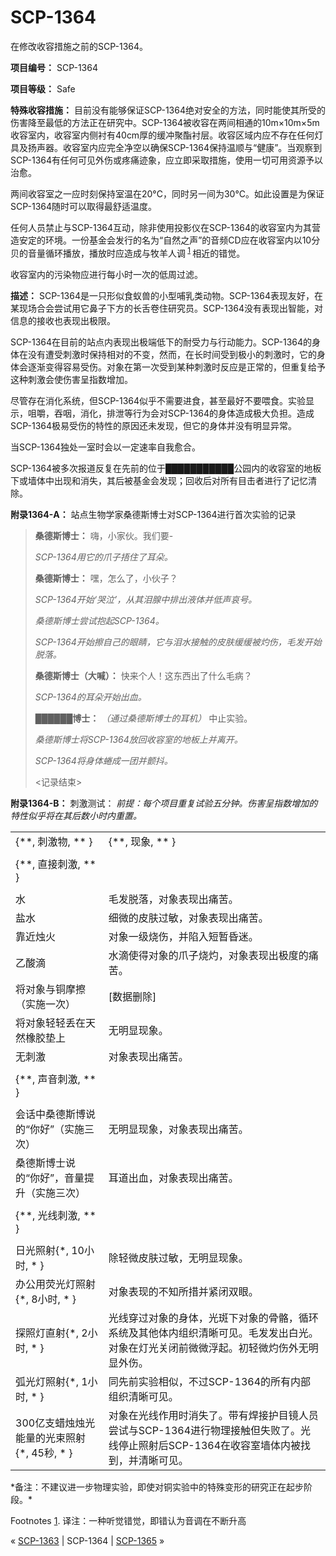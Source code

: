 # SCP-1364
                        




在修改收容措施之前的SCP-1364。



**项目编号：** SCP-1364

**项目等级：** Safe

**特殊收容措施：** 目前没有能够保证SCP-1364绝对安全的方法，同时能使其所受的伤害降至最低的方法正在研究中。SCP-1364被收容在两间相通的10m×10m×5m收容室内，收容室内侧衬有40cm厚的缓冲聚酯衬层。收容区域内应不存在任何灯具及扬声器。收容室内应完全净空以确保SCP-1364保持温顺与“健康”。当观察到SCP-1364有任何可见外伤或疼痛迹象，应立即采取措施，使用一切可用资源予以治愈。

两间收容室之一应时刻保持室温在20°C，同时另一间为30°C。如此设置是为保证SCP-1364随时可以取得最舒适温度。

任何人员禁止与SCP-1364互动，除非使用投影仪在SCP-1364的收容室内为其营造安定的环境。一份基金会发行的名为“自然之声”的音频CD应在收容室内以10分贝的音量循环播放，播放时应造成与牧羊人调<sup class='footnoteref'>
 <a shape='rect' class='footnoteref' id='footnoteref-1' href='javascript:;' onclick='WIKIDOT.page.utils.scrollToReference(&apos;footnote-1&apos;)'>1</a>
</sup>相近的错觉。

收容室内的污染物应进行每小时一次的低周过滤。

**描述：** SCP-1364是一只形似食蚁兽的小型哺乳类动物。SCP-1364表现友好，在某现场合会尝试用它鼻子下方的长舌卷住研究员。SCP-1364没有表现出智能，对信息的接收也表现出极限。

SCP-1364在目前的站点内表现出极端低下的耐受力与行动能力。SCP-1364的身体在没有遭受刺激时保持相对的不变，然而，在长时间受到极小的刺激时，它的身体会逐渐变得容易受伤。对象在第一次受到某种刺激时反应是正常的，但重复给予这种刺激会使伤害呈指数增加。

尽管存在消化系统，但SCP-1364似乎不需要进食，甚至最好不要喂食。实验显示，咀嚼，吞咽，消化，排泄等行为会对SCP-1364的身体造成极大负担。造成SCP-1364极易受伤的特性的原因还未发现，但它的身体并没有明显异常。

当SCP-1364独处一室时会以一定速率自我愈合。

SCP-1364被多次报道反复在先前的位于███████████公园内的收容室的地板下或墙体中出现和消失，其后被基金会发现；回收后对所有目击者进行了记忆清除。

**附录1364-A：** 站点生物学家桑德斯博士对SCP-1364进行首次实验的记录


> **桑德斯博士：** 嗨，小家伙。我们要-
> 
> *SCP-1364用它的爪子捂住了耳朵。* 
> 
> **桑德斯博士：** 嘿，怎么了，小伙子？
> 
> *SCP-1364开始‘哭泣’，从其泪腺中排出液体并低声哀号。* 
> 
> *桑德斯博士尝试抱起SCP-1364。* 
> 
> *SCP-1364开始擦自己的眼睛，它与泪水接触的皮肤缓缓被灼伤，毛发开始脱落。* 
> 
> **桑德斯博士（大喊）：** 快来个人！这东西出了什么毛病？
> 
> *SCP-1364的耳朵开始出血。* 
> 
> **██████博士：** *（通过桑德斯博士的耳机）* 中止实验。
> 
> *桑德斯博士将SCP-1364放回收容室的地板上并离开。* 
> 
> *SCP-1364将身体蜷成一团并颤抖。* 
> 
> <记录结束>
> 

**附录1364-B：** 刺激测试：
*前提：每个项目重复试验五分钟。伤害呈指数增加的特性似乎将在其后数小时内重置。* 

<table class='wiki-content-table'>
 <tr>
  <td colspan='1' rowspan='1'>{**, &#21050;&#28608;&#29289;, ** }</td>
  <td colspan='1' rowspan='1'>{**, &#29616;&#35937;, ** }</td>
 </tr>
 <tr>
  <td colspan='1'
      rowspan='1' />
 </tr>
 <tr>
  <td colspan='1' rowspan='1'>{**, &#30452;&#25509;&#21050;&#28608;, ** }</td>
 </tr>
 <tr>
  <td colspan='1'
      rowspan='1' />
 </tr>
 <tr>
  <td colspan='1' rowspan='1'>&#27700;</td>
  <td colspan='1' rowspan='1'>&#27611;&#21457;&#33073;&#33853;&#65292;&#23545;&#35937;&#34920;&#29616;&#20986;&#30171;&#33510;&#12290;</td>
 </tr>
 <tr>
  <td colspan='1' rowspan='1'>&#30416;&#27700;</td>
  <td colspan='1' rowspan='1'>&#32454;&#24494;&#30340;&#30382;&#32932;&#36807;&#25935;&#65292;&#23545;&#35937;&#34920;&#29616;&#20986;&#30171;&#33510;&#12290;</td>
 </tr>
 <tr>
  <td colspan='1' rowspan='1'>&#38752;&#36817;&#28891;&#28779;</td>
  <td colspan='1' rowspan='1'>&#23545;&#35937;&#19968;&#32423;&#28903;&#20260;&#65292;&#24182;&#38519;&#20837;&#30701;&#26242;&#26127;&#36855;&#12290;</td>
 </tr>
 <tr>
  <td colspan='1' rowspan='1'>&#20057;&#37240;&#28404;</td>
  <td colspan='1' rowspan='1'>&#27700;&#28404;&#20351;&#24471;&#23545;&#35937;&#30340;&#29226;&#23376;&#28903;&#28796;&#65292;&#23545;&#35937;&#34920;&#29616;&#20986;&#26497;&#24230;&#30340;&#30171;&#33510;&#12290;</td>
 </tr>
 <tr>
  <td colspan='1' rowspan='1'>&#23558;&#23545;&#35937;&#19982;&#38108;&#25705;&#25830;&#65288;&#23454;&#26045;&#19968;&#27425;&#65289;</td>
  <td colspan='1' rowspan='1'>[&#25968;&#25454;&#21024;&#38500;]</td>
 </tr>
 <tr>
  <td colspan='1' rowspan='1'>&#23558;&#23545;&#35937;&#36731;&#36731;&#20002;&#22312;&#22825;&#28982;&#27233;&#33014;&#22443;&#19978;</td>
  <td colspan='1' rowspan='1'>&#26080;&#26126;&#26174;&#29616;&#35937;&#12290;</td>
 </tr>
 <tr>
  <td colspan='1' rowspan='1'>&#26080;&#21050;&#28608;</td>
  <td colspan='1' rowspan='1'>&#23545;&#35937;&#34920;&#29616;&#20986;&#30171;&#33510;&#12290;</td>
 </tr>
 <tr>
  <td colspan='1'
      rowspan='1' />
 </tr>
 <tr>
  <td colspan='1' rowspan='1'>{**, &#22768;&#38899;&#21050;&#28608;, ** }</td>
 </tr>
 <tr>
  <td colspan='1'
      rowspan='1' />
 </tr>
 <tr>
  <td colspan='1' rowspan='1'>&#20250;&#35805;&#20013;&#26705;&#24503;&#26031;&#21338;&#35828;&#30340;&#8220;&#20320;&#22909;&#8221;&#65288;&#23454;&#26045;&#19977;&#27425;&#65289;</td>
  <td colspan='1' rowspan='1'>&#26080;&#26126;&#26174;&#29616;&#35937;&#65292;&#23545;&#35937;&#34920;&#29616;&#20986;&#30171;&#33510;&#12290;</td>
 </tr>
 <tr>
  <td colspan='1' rowspan='1'>&#26705;&#24503;&#26031;&#21338;&#22763;&#35828;&#30340;&#8220;&#20320;&#22909;&#8221;&#65292;&#38899;&#37327;&#25552;&#21319;&#65288;&#23454;&#26045;&#19977;&#27425;&#65289;</td>
  <td colspan='1' rowspan='1'>&#32819;&#36947;&#20986;&#34880;&#65292;&#23545;&#35937;&#34920;&#29616;&#20986;&#30171;&#33510;&#12290;</td>
 </tr>
 <tr>
  <td colspan='1'
      rowspan='1' />
 </tr>
 <tr>
  <td colspan='1' rowspan='1'>{**, &#20809;&#32447;&#21050;&#28608;, ** }</td>
 </tr>
 <tr>
  <td colspan='1'
      rowspan='1' />
 </tr>
 <tr>
  <td colspan='1' rowspan='1'>&#26085;&#20809;&#29031;&#23556;{*, 10&#23567;&#26102;, * }</td>
  <td colspan='1' rowspan='1'>&#38500;&#36731;&#24494;&#30382;&#32932;&#36807;&#25935;&#65292;&#26080;&#26126;&#26174;&#29616;&#35937;&#12290;</td>
 </tr>
 <tr>
  <td colspan='1' rowspan='1'>&#21150;&#20844;&#29992;&#33639;&#20809;&#28783;&#29031;&#23556;{*, 8&#23567;&#26102;, * }</td>
  <td colspan='1' rowspan='1'>&#23545;&#35937;&#34920;&#29616;&#30340;&#19981;&#30693;&#25152;&#25514;&#24182;&#32039;&#38381;&#21452;&#30524;&#12290;</td>
 </tr>
 <tr>
  <td colspan='1' rowspan='1'>&#25506;&#29031;&#28783;&#30452;&#23556;{*, 2&#23567;&#26102;, * }</td>
  <td colspan='1' rowspan='1'>&#20809;&#32447;&#31359;&#36807;&#23545;&#35937;&#30340;&#36523;&#20307;&#65292;&#20809;&#26001;&#19979;&#23545;&#35937;&#30340;&#39592;&#39612;&#65292;&#24490;&#29615;&#31995;&#32479;&#21450;&#20854;&#20182;&#20307;&#20869;&#32452;&#32455;&#28165;&#26224;&#21487;&#35265;&#12290;&#27611;&#21457;&#21457;&#20986;&#30333;&#20809;&#12290;&#23545;&#35937;&#22312;&#28783;&#20809;&#20851;&#38381;&#21069;&#24494;&#24494;&#28014;&#36215;&#12290;&#21021;&#36731;&#24494;&#28796;&#20260;&#22806;&#26080;&#26126;&#26174;&#22806;&#20260;&#12290;</td>
 </tr>
 <tr>
  <td colspan='1' rowspan='1'>&#24359;&#20809;&#28783;&#29031;&#23556;{*, 1&#23567;&#26102;, * }</td>
  <td colspan='1' rowspan='1'>&#21516;&#20808;&#21069;&#23454;&#39564;&#30456;&#20284;&#65292;&#19981;&#36807;SCP-1364&#30340;&#25152;&#26377;&#20869;&#37096;&#32452;&#32455;&#28165;&#26224;&#21487;&#35265;&#12290;</td>
 </tr>
 <tr>
  <td colspan='1' rowspan='1'>300&#20159;&#25903;&#34593;&#28891;&#28891;&#20809;&#33021;&#37327;&#30340;&#20809;&#26463;&#29031;&#23556;{*, 45&#31186;, * }</td>
  <td colspan='1' rowspan='1'>&#23545;&#35937;&#22312;&#20809;&#32447;&#20316;&#29992;&#26102;&#28040;&#22833;&#20102;&#12290;&#24102;&#26377;&#28938;&#25509;&#25252;&#30446;&#38236;&#20154;&#21592;&#23581;&#35797;&#19982;SCP-1364&#36827;&#34892;&#29289;&#29702;&#25509;&#35302;&#20294;&#22833;&#36133;&#20102;&#12290;&#20809;&#32447;&#20572;&#27490;&#29031;&#23556;&#21518;SCP-1364&#22312;&#25910;&#23481;&#23460;&#22681;&#20307;&#20869;&#34987;&#25214;&#21040;&#65292;&#24182;&#28165;&#26224;&#21487;&#35265;&#12290;</td>
 </tr>
</table>
*备注：不建议进一步物理实验，即使对铜实验中的特殊变形的研究正在起步阶段。* 


Footnotes
<a shape='rect' href='javascript:;' onclick='WIKIDOT.page.utils.scrollToReference(&apos;footnoteref-1&apos;)'>1</a>. 译注：一种听觉错觉，即错认为音调在不断升高



« [SCP-1363](/scp-1363) | SCP-1364 | [SCP-1365](/scp-1365) »





                    